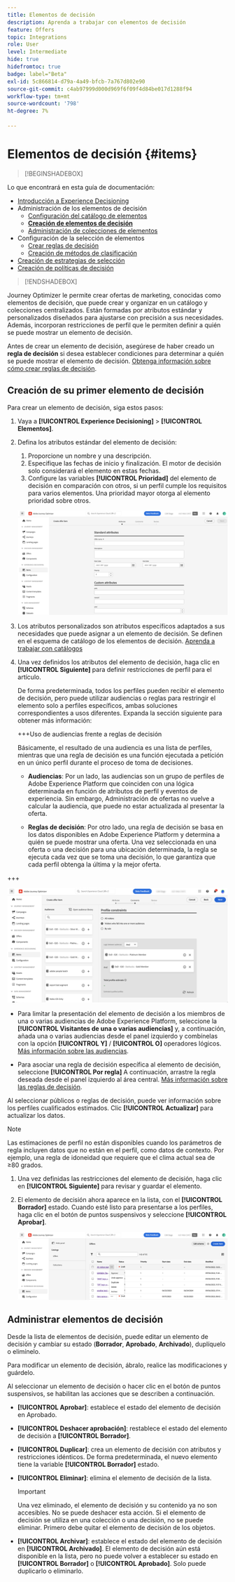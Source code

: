 ```yaml
---
title: Elementos de decisión
description: Aprenda a trabajar con elementos de decisión
feature: Offers
topic: Integrations
role: User
level: Intermediate
hide: true
hidefromtoc: true
badge: label="Beta"
exl-id: 5c866814-d79a-4a49-bfcb-7a767d802e90
source-git-commit: c4ab97999d000d969f6f09f4d84be017d1288f94
workflow-type: tm+mt
source-wordcount: '798'
ht-degree: 7%

---
```


# Elementos de decisión {#items}

>[!BEGINSHADEBOX]

Lo que encontrará en esta guía de documentación:

* [Introducción a Experience Decisioning](gs-experience-decisioning.md)
* Administración de los elementos de decisión
   * [Configuración del catálogo de elementos](catalogs.md)
   * **[Creación de elementos de decisión](items.md)**
   * [Administración de colecciones de elementos](collections.md)
* Configuración de la selección de elementos
   * [Crear reglas de decisión](rules.md)
   * [Creación de métodos de clasificación](ranking.md)
* [Creación de estrategias de selección](selection-strategies.md)
* [Creación de políticas de decisión](create-decision.md)

>[!ENDSHADEBOX]

Journey Optimizer le permite crear ofertas de marketing, conocidas como elementos de decisión, que puede crear y organizar en un catálogo y colecciones centralizados. Están formadas por atributos estándar y personalizados diseñados para ajustarse con precisión a sus necesidades. Además, incorporan restricciones de perfil que le permiten definir a quién se puede mostrar un elemento de decisión.

Antes de crear un elemento de decisión, asegúrese de haber creado un **regla de decisión** si desea establecer condiciones para determinar a quién se puede mostrar el elemento de decisión. [Obtenga información sobre cómo crear reglas de decisión](rules.md).

## Creación de su primer elemento de decisión

Para crear un elemento de decisión, siga estos pasos:

1. Vaya a **[!UICONTROL Experience Decisioning]** > **[!UICONTROL Elementos]**.

1. Defina los atributos estándar del elemento de decisión:

   1. Proporcione un nombre y una descripción.
   1. Especifique las fechas de inicio y finalización. El motor de decisión solo considerará el elemento en estas fechas.
   1. Configure las variables **[!UICONTROL Prioridad]** del elemento de decisión en comparación con otros, si un perfil cumple los requisitos para varios elementos. Una prioridad mayor otorga al elemento prioridad sobre otros.

   ![](assets/item-attributes.png)

1. Los atributos personalizados son atributos específicos adaptados a sus necesidades que puede asignar a un elemento de decisión. Se definen en el esquema de catálogo de los elementos de decisión. [Aprenda a trabajar con catálogos](catalogs.md)

1. Una vez definidos los atributos del elemento de decisión, haga clic en **[!UICONTROL Siguiente]** para definir restricciones de perfil para el artículo.

   De forma predeterminada, todos los perfiles pueden recibir el elemento de decisión, pero puede utilizar audiencias o reglas para restringir el elemento solo a perfiles específicos, ambas soluciones correspondientes a usos diferentes. Expanda la sección siguiente para obtener más información:

   +++Uso de audiencias frente a reglas de decisión

   Básicamente, el resultado de una audiencia es una lista de perfiles, mientras que una regla de decisión es una función ejecutada a petición en un único perfil durante el proceso de toma de decisiones.

   * **Audiencias**: Por un lado, las audiencias son un grupo de perfiles de Adobe Experience Platform que coinciden con una lógica determinada en función de atributos de perfil y eventos de experiencia. Sin embargo, Administración de ofertas no vuelve a calcular la audiencia, que puede no estar actualizada al presentar la oferta.

   * **Reglas de decisión**: Por otro lado, una regla de decisión se basa en los datos disponibles en Adobe Experience Platform y determina a quién se puede mostrar una oferta. Una vez seleccionada en una oferta o una decisión para una ubicación determinada, la regla se ejecuta cada vez que se toma una decisión, lo que garantiza que cada perfil obtenga la última y la mejor oferta.

+++

   ![](assets/item-constraints.png)

   * Para limitar la presentación del elemento de decisión a los miembros de una o varias audiencias de Adobe Experience Platform, seleccione la **[!UICONTROL Visitantes de una o varias audiencias]** y, a continuación, añada una o varias audiencias desde el panel izquierdo y combínelas con la opción **[!UICONTROL Y]** / **[!UICONTROL O]** operadores lógicos. [Más información sobre las audiencias](../audience/about-audiences.md).

   * Para asociar una regla de decisión específica al elemento de decisión, seleccione **[!UICONTROL Por regla]** A continuación, arrastre la regla deseada desde el panel izquierdo al área central. [Más información sobre las reglas de decisión](rules.md).

   Al seleccionar públicos o reglas de decisión, puede ver información sobre los perfiles cualificados estimados. Clic **[!UICONTROL Actualizar]** para actualizar los datos.

   >[!NOTE]
   >
   >Las estimaciones de perfil no están disponibles cuando los parámetros de regla incluyen datos que no están en el perfil, como datos de contexto. Por ejemplo, una regla de idoneidad que requiere que el clima actual sea de ≥80 grados.

1. Una vez definidas las restricciones del elemento de decisión, haga clic en **[!UICONTROL Siguiente]** para revisar y guardar el elemento.

1. El elemento de decisión ahora aparece en la lista, con el **[!UICONTROL Borrador]** estado. Cuando esté listo para presentarse a los perfiles, haga clic en el botón de puntos suspensivos y seleccione **[!UICONTROL Aprobar]**.

   ![](assets/item-approve.png)

## Administrar elementos de decisión

Desde la lista de elementos de decisión, puede editar un elemento de decisión y cambiar su estado (**Borrador**, **Aprobado**, **Archivado**), duplíquelo o elimínelo.

Para modificar un elemento de decisión, ábralo, realice las modificaciones y guárdelo.

Al seleccionar un elemento de decisión o hacer clic en el botón de puntos suspensivos, se habilitan las acciones que se describen a continuación.

* **[!UICONTROL Aprobar]**: establece el estado del elemento de decisión en Aprobado.
* **[!UICONTROL Deshacer aprobación]**: restablece el estado del elemento de decisión a **[!UICONTROL Borrador]**.
* **[!UICONTROL Duplicar]**: crea un elemento de decisión con atributos y restricciones idénticos. De forma predeterminada, el nuevo elemento tiene la variable **[!UICONTROL Borrador]** estado.
* **[!UICONTROL Eliminar]**: elimina el elemento de decisión de la lista.

  >[!IMPORTANT]
  >
  >Una vez eliminado, el elemento de decisión y su contenido ya no son accesibles. No se puede deshacer esta acción. Si el elemento de decisión se utiliza en una colección o una decisión, no se puede eliminar. Primero debe quitar el elemento de decisión de los objetos.

* **[!UICONTROL Archivar]**: establece el estado del elemento de decisión en **[!UICONTROL Archivado]**. El elemento de decisión aún está disponible en la lista, pero no puede volver a establecer su estado en **[!UICONTROL Borrador]** o **[!UICONTROL Aprobado]**. Solo puede duplicarlo o eliminarlo.
